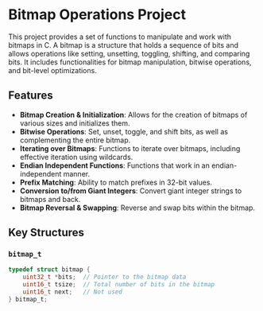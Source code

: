 # Bitmap Operations Project

This project provides a set of functions to manipulate and work with bitmaps in C. A bitmap is a structure that holds a sequence of bits and allows operations like setting, unsetting, toggling, shifting, and comparing bits. It includes functionalities for bitmap manipulation, bitwise operations, and bit-level optimizations.

## Features

- **Bitmap Creation & Initialization**: Allows for the creation of bitmaps of various sizes and initializes them.
- **Bitwise Operations**: Set, unset, toggle, and shift bits, as well as complementing the entire bitmap.
- **Iterating over Bitmaps**: Functions to iterate over bitmaps, including effective iteration using wildcards.
- **Endian Independent Functions**: Functions that work in an endian-independent manner.
- **Prefix Matching**: Ability to match prefixes in 32-bit values.
- **Conversion to/from Giant Integers**: Convert giant integer strings to bitmaps and back.
- **Bitmap Reversal & Swapping**: Reverse and swap bits within the bitmap.

## Key Structures

### `bitmap_t`
```c
typedef struct bitmap {
    uint32_t *bits;  // Pointer to the bitmap data
    uint16_t tsize;  // Total number of bits in the bitmap
    uint16_t next;   // Not used
} bitmap_t;
